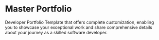 # Master Portfolio
Developer Portfolio Template that offers complete customization, enabling you to showcase your exceptional work and share comprehensive details about your journey as a skilled software developer.
